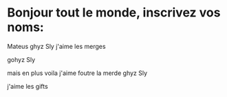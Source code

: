 # Bonjour tout le monde, inscrivez vos noms:
Mateus 
ghyz
Sly
j'aime les merges

gohyz
Sly






mais en plus voila j'aime foutre la merde
ghyz
Sly

j'aime les gifts
